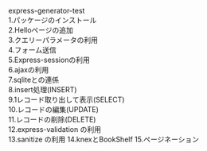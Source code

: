 express-generator-test  
1.パッケージのインストール  
2.Helloページの追加  
3.クエリーパラメータの利用  
4.フォーム送信  
5.Express-sessionの利用  
6.ajaxの利用  
7.sqliteとの連係  
8.insert処理(INSERT)  
9.1レコード取り出して表示(SELECT)  
10.レコードの編集(UPDATE)  
11.レコードの削除(DELETE)  
12.express-validation の利用  
13.sanitize の利用
14.knexとBookShelf 
15.ページネーション